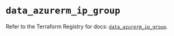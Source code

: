 # `data_azurerm_ip_group`

Refer to the Terraform Registry for docs: [`data_azurerm_ip_group`](https://registry.terraform.io/providers/hashicorp/azurerm/4.3.0/docs/data-sources/ip_group).

